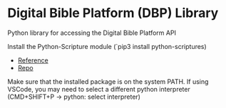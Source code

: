 # Digital Bible Platform (DBP) Library
Python library for accessing the Digital Bible Platform API

Install the Python-Scripture module (`pip3 install python-scriptures)
- [Reference](https://pypi.org/project/python-scriptures/)
- [Repo](https://github.com/davisd/python-scriptures)

Make sure that the installed package is on the system PATH. If using VSCode, you may need to select a different python interpreter (CMD+SHIFT+P -> python: select interpreter)
